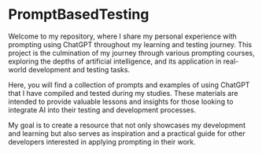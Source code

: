 # PromptBasedTesting

Welcome to my repository, where I share my personal experience with prompting using ChatGPT throughout my learning and testing journey. This project is the culmination of my journey through various prompting courses, exploring the depths of artificial intelligence, and its application in real-world development and testing tasks.

Here, you will find a collection of prompts and examples of using ChatGPT that I have compiled and tested during my studies. These materials are intended to provide valuable lessons and insights for those looking to integrate AI into their testing and development processes.

My goal is to create a resource that not only showcases my development and learning but also serves as inspiration and a practical guide for other developers interested in applying prompting in their work.
